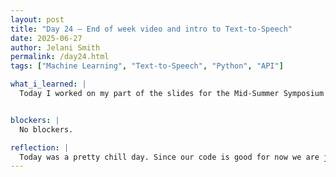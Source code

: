 ```yaml
---
layout: post
title: "Day 24 – End of week video and intro to Text-to-Speech"
date: 2025-06-27
author: Jelani Smith
permalink: /day24.html
tags: ["Machine Learning", "Text-to-Speech", "Python", "API"]

what_i_learned: |
  Today I worked on my part of the slides for the Mid-Summer Symposium presentation. One of my slides will be what I learned and I will be doing the demo video too. Also today Daniel gave us a lecture on Deep Learning. Deep Learning is similar to how the neural network in our brains work. We had a wellness meeting with our highschool teacher to plan out our coming weeks also.


blockers: |
  No blockers.

reflection: |
  Today was a pretty chill day. Since our code is good for now we are just working on our presentation and having lectures. Our meetings went smoothly too.
---
```






